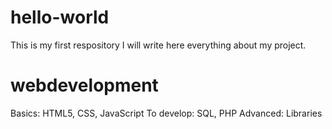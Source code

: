 # hello-world
This is my first respository
I will write here everything about my project.
# webdevelopment
Basics: HTML5, CSS, JavaScript
To develop: SQL, PHP
Advanced: Libraries
